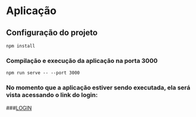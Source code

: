 # Aplicação

## Configuração do projeto
```
npm install
```

### Compilação e execução da aplicação na porta 3000
```
npm run serve -- --port 3000
```

### No momento que a aplicação estiver sendo executada, ela será vista acessando o link do login: 
###[LOGIN](localhost:3000/login)

